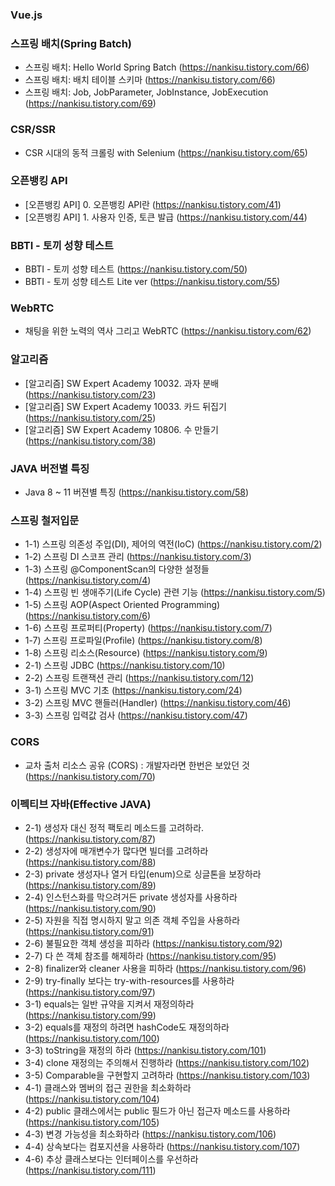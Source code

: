 ### Vue.js

### 스프링 배치(Spring Batch)
- 스프링 배치: Hello World Spring Batch (https://nankisu.tistory.com/66)
- 스프링 배치: 배치 테이블 스키마 (https://nankisu.tistory.com/66)
- 스프링 배치: Job, JobParameter, JobInstance, JobExecution (https://nankisu.tistory.com/69)

### CSR/SSR
 - CSR 시대의 동적 크롤링 with Selenium (https://nankisu.tistory.com/65)

### 오픈뱅킹 API
 - [오픈뱅킹 API] 0. 오픈뱅킹 API란 (https://nankisu.tistory.com/41)
 - [오픈뱅킹 API] 1. 사용자 인증, 토큰 발급 (https://nankisu.tistory.com/44)

### BBTI - 토끼 성향 테스트
 - BBTI - 토끼 성향 테스트 (https://nankisu.tistory.com/50)
 - BBTI - 토끼 성향 테스트 Lite ver (https://nankisu.tistory.com/55)

### WebRTC
 - 채팅을 위한 노력의 역사 그리고 WebRTC (https://nankisu.tistory.com/62)

### 알고리즘
 - [알고리즘] SW Expert Academy 10032. 과자 분배 (https://nankisu.tistory.com/23)
 - [알고리즘] SW Expert Academy 10033. 카드 뒤집기 (https://nankisu.tistory.com/25)
 - [알고리즘] SW Expert Academy 10806. 수 만들기 (https://nankisu.tistory.com/38)

### JAVA 버전별 특징
 - Java 8 ~ 11 버젼별 특징 (https://nankisu.tistory.com/58)
 
### 스프링 철저입문
 - 1-1) 스프링 의존성 주입(DI), 제어의 역전(IoC) (https://nankisu.tistory.com/2)
 - 1-2) 스프링 DI 스코프 관리 (https://nankisu.tistory.com/3)
 - 1-3) 스프링 @ComponentScan의 다양한 설정들 (https://nankisu.tistory.com/4)
 - 1-4) 스프링 빈 생애주기(Life Cycle) 관련 기능 (https://nankisu.tistory.com/5)
 - 1-5) 스프링 AOP(Aspect Oriented Programming) (https://nankisu.tistory.com/6)
 - 1-6) 스프링 프로퍼티(Property) (https://nankisu.tistory.com/7)
 - 1-7) 스프링 프로파일(Profile) (https://nankisu.tistory.com/8)
 - 1-8) 스프링 리소스(Resource) (https://nankisu.tistory.com/9)
 - 2-1) 스프링 JDBC (https://nankisu.tistory.com/10)
 - 2-2) 스프링 트랜잭션 관리 (https://nankisu.tistory.com/12)
 - 3-1) 스프링 MVC 기초 (https://nankisu.tistory.com/24)
 - 3-2) 스프링 MVC 핸들러(Handler) (https://nankisu.tistory.com/46)
 - 3-3) 스프링 입력값 검사 (https://nankisu.tistory.com/47)

### CORS
 - 교차 출처 리소스 공유 (CORS) : 개발자라면 한번은 보았던 것 (https://nankisu.tistory.com/70)

### 이펙티브 자바(Effective JAVA)
 - 2-1) 생성자 대신 정적 팩토리 메소드를 고려하라. (https://nankisu.tistory.com/87)
 - 2-2) 생성자에 매개변수가 많다면 빌더를 고려하라 (https://nankisu.tistory.com/88)
 - 2-3) private 생성자나 열거 타입(enum)으로 싱글톤을 보장하라 (https://nankisu.tistory.com/89)
 - 2-4) 인스턴스화를 막으려거든 private 생성자를 사용하라 (https://nankisu.tistory.com/90)
 - 2-5) 자원을 직접 명시하지 말고 의존 객체 주입을 사용하라 (https://nankisu.tistory.com/91)
 - 2-6) 불필요한 객체 생성을 피하라 (https://nankisu.tistory.com/92)
 - 2-7) 다 쓴 객체 참조를 해제하라 (https://nankisu.tistory.com/95)
 - 2-8) finalizer와 cleaner 사용을 피하라 (https://nankisu.tistory.com/96)
 - 2-9) try-finally 보다는 try-with-resources를 사용하라 (https://nankisu.tistory.com/97)
 - 3-1) equals는 일반 규약을 지켜서 재정의하라 (https://nankisu.tistory.com/99)
 - 3-2) equals를 재정의 하려면 hashCode도 재정의하라 (https://nankisu.tistory.com/100)
 - 3-3) toString을 재정의 하라 (https://nankisu.tistory.com/101)
 - 3-4) clone 재정의는 주의해서 진행하라 (https://nankisu.tistory.com/102)
 - 3-5) Comparable을 구현할지 고려하라 (https://nankisu.tistory.com/103)
 - 4-1) 클래스와 멤버의 접근 권한을 최소화하라 (https://nankisu.tistory.com/104)
 - 4-2) public 클래스에서는 public 필드가 아닌 접근자 메소드를 사용하라 (https://nankisu.tistory.com/105)
 - 4-3) 변경 가능성을 최소화하라 (https://nankisu.tistory.com/106)
 - 4-4) 상속보다는 컴포지션을 사용하라 (https://nankisu.tistory.com/107)
 - 4-6) 추상 클래스보다는 인터페이스를 우선하라 (https://nankisu.tistory.com/111)
